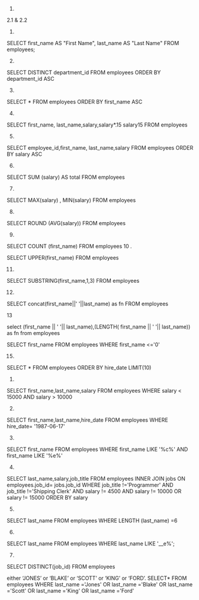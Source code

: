 1.



2.1 & 2.2


1.


SELECT first_name AS "First Name", last_name AS "Last Name"
FROM employees;


2.


SELECT DISTINCT department_id
FROM employees
ORDER BY department_id ASC



3.

SELECT *
FROM employees
ORDER BY first_name ASC


4. 

SELECT first_name, last_name,salary,salary*.15 salary15
FROM employees


5.

SELECT employee_id,first_name, last_name,salary
FROM employees
ORDER BY salary ASC

6.

SELECT SUM (salary) AS total FROM employees


7.

SELECT MAX(salary) , MIN(salary) FROM employees

8.

SELECT ROUND (AVG(salary)) FROM employees

9.

SELECT COUNT (first_name) FROM employees
‏
10.

SELECT UPPER(first_name)  FROM employees

11.

SELECT SUBSTRING(first_name,1,3) FROM employees

12.

SELECT  concat(first_name||' '||last_name) as fn FROM employees


13

select (first_name || ' '|| last_name),(LENGTH( first_name || ' '|| last_name)) as fn from employees

SELECT first_name FROM employees
WHERE first_name <='0'


15.

SELECT * FROM employees 
ORDER BY hire_date 
LIMIT(10)



1.

SELECT first_name,last_name,salary FROM  employees WHERE salary < 15000 AND salary > 10000


2.

SELECT first_name,last_name,hire_date FROM employees  WHERE hire_date= '1987-06-17'‏

3.
SELECT first_name FROM employees
WHERE first_name LIKE '%c%' AND first_name LIKE  '%e%'


4.

SELECT last_name,salary,job_title
FROM employees
INNER JOIN jobs
ON employees.job_id= jobs.job_id
WHERE job_title !='Programmer' AND job_title !='Shipping Clerk' 
AND salary != 4500 AND salary != 10000 OR  salary != 15000
ORDER BY salary

5.

SELECT last_name FROM  employees 
WHERE LENGTH (last_name) =6


6.
SELECT last_name FROM employees
WHERE   last_name LIKE '__e%';

7.
SELECT DISTINCT(job_id)  FROM employees


either ‘JONES’ or ‘BLAKE’ or ‘SCOTT’ or ‘KING’ or ‘FORD’.
SELECT*  FROM employees
WHERE last_name ='Jones' OR last_name ='Blake' OR last_name ='Scott' OR last_name ='King' OR last_name ='Ford' 